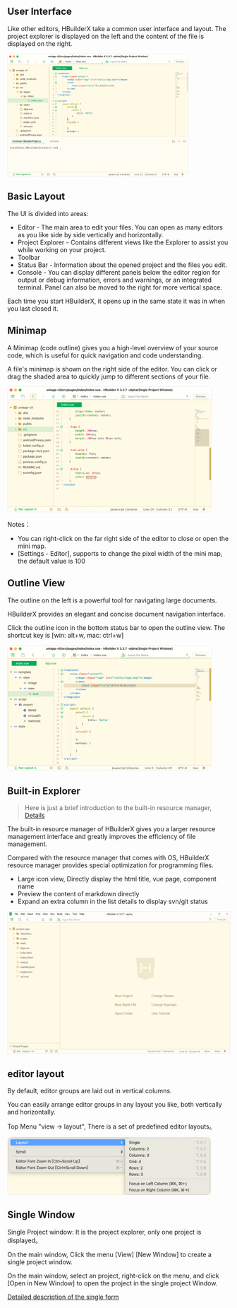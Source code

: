 ## User Interface

Like other editors, HBuilderX take a common user interface and layout. The project explorer is displayed on the left and the content of the file is displayed on the right.

<img src="/static/snapshots/tutorial/userinterface/HBuilderX_en.png" style="zoom:40%;border-radius: 25px;border: 1px solid #eee;" />

## Basic Layout

The UI is divided into areas:

* Editor - The main area to edit your files. You can open as many editors as you like side by side vertically and horizontally.
* Project Explorer - Contains different views like the Explorer to assist you while working on your project.
* Toolbar
* Status Bar - Information about the opened project and the files you edit.
* Console - You can display different panels below the editor region for output or debug information, errors and warnings, or an integrated terminal. Panel can also be moved to the right for more vertical space.

Each time you start HBuilderX, it opens up in the same state it was in when you last closed it.

## Minimap

A Minimap (code outline) gives you a high-level overview of your source code, which is useful for quick navigation and code understanding.

A file's minimap is shown on the right side of the editor. You can click or drag the shaded area to quickly jump to different sections of your file.

<img src="/static/snapshots/tutorial/userinterface/minimap_en.png" style="zoom:45%;border: 1px solid #eee; border-radius: 20px;" />

Notes：
- You can right-click on the far right side of the editor to close or open the mini map.
- [Settings - Editor], supports to change the pixel width of the mini map, the default value is 100

## Outline View

The outline on the left is a powerful tool for navigating large documents.

HBuilderX provides an elegant and concise document navigation interface.

Click the outline icon in the bottom status bar to open the outline view. The shortcut key is [win: alt+w, mac: ctrl+w]

<img src="/static/snapshots/tutorial/userinterface/outline_en.png" style="zoom:45%;border: 1px solid #eee; border-radius: 20px;" />

## Built-in Explorer

> Here is just a brief introduction to the built-in resource manager, [Details](Tutorial/UserGuide/built-in-explorer)

The built-in resource manager of HBuilderX gives you a larger resource management interface and greatly improves the efficiency of file management.

Compared with the resource manager that comes with OS, HBuilderX resource manager provides special optimization for programming files.

- Large icon view, Directly display the html title, vue page, component name
- Preview the content of markdown directly
- Expand an extra column in the list details to display svn/git status

<img src="/static/snapshots/tutorial/explorer/explorer_1_en.gif" style="zoom:78%; border: 1px solid #eee;" />

## editor layout

By default, editor groups are laid out in vertical columns.

You can easily arrange editor groups in any layout you like, both vertically and horizontally.

Top Menu "view -> layout", There is a set of predefined editor layouts。

<img src="/static/snapshots/tutorial/userinterface/layout_en.png" style="zoom:45%;border: 1px solid #eee; border-radius: 20px;" />

## Single Window

Single Project window: It is the project explorer, only one project is displayed。

On the main window, Click the menu [View] [New Window] to create a single project window.

On the main window, select an project, right-click on the menu, and click [Open in New Window] to open the project in the single project Window.

[Detailed description of the single form](/Tutorial/UserGuide/multi-window)
